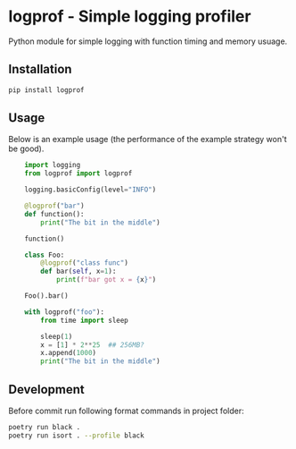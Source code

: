 # logprof - Simple logging profiler

Python module for simple logging with function timing and memory usuage.


## Installation

```bash
pip install logprof
```

## Usage

Below is an example usage (the performance of the example strategy won't be good).

```python
    import logging
    from logprof import logprof

    logging.basicConfig(level="INFO")

    @logprof("bar")
    def function():
        print("The bit in the middle")

    function()

    class Foo:
        @logprof("class func")
        def bar(self, x=1):
            print(f"bar got x = {x}")

    Foo().bar()

    with logprof("foo"):
        from time import sleep

        sleep(1)
        x = [1] * 2**25  ## 256MB?
        x.append(1000)
        print("The bit in the middle")
```

## Development

Before commit run following format commands in project folder:

```bash
poetry run black .
poetry run isort . --profile black
```
